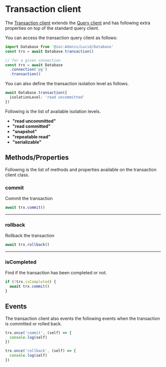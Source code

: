 # Transaction client

The [Transaction client](https://github.com/adonisjs/lucid/blob/master/src/TransactionClient/index.ts) extends the [Query client](./query-client.md) and has following extra properties on top of the standard query client.

You can access the transaction query client as follows:

```ts
import Database from '@ioc:Adonis/Lucid/Database'
const trx = await Database.transaction()

// for a given connection
const trx = await Database
  .connection('pg')
  .transaction()
```

You can also define the transaction isolation level as follows.

```ts
await Database.transaction({
  isolationLevel: 'read uncommitted'
})
```

Following is the list of available isolation levels.

- **"read uncommitted"**
- **"read committed"**
- **"snapshot"**
- **"repeatable read"**
- **"serializable"**

## Methods/Properties
Following is the list of methods and properties available on the transaction client class.

### commit
Commit the transaction

```ts
await trx.commit()
```

---

### rollback
Rollback the transaction

```ts
await trx.rollback()
```

---

### isCompleted
Find if the transaction has been completed or not.

```ts
if (!trx.isCompleted) {
  await trx.commit()
}
```

## Events
The transaction client also events the following events when the transaction is committed or rolled back.

```ts
trx.once('commit', (self) => {
  console.log(self)
})
```

```ts
trx.once('rollback', (self) => {
  console.log(self)
})
```
